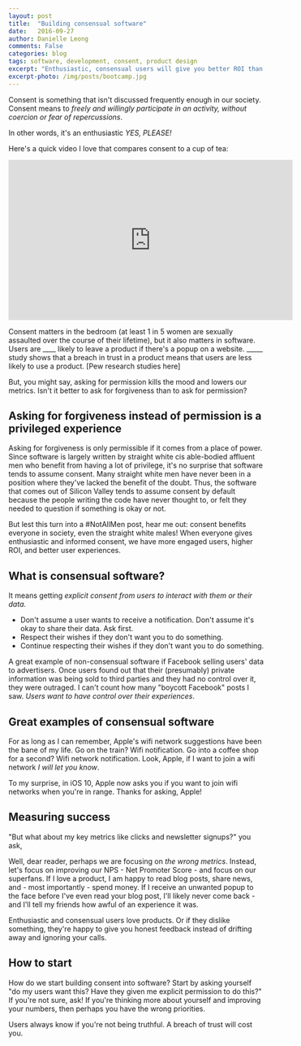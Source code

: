 ```yaml
---
layout: post
title:  "Building consensual software"
date:   2016-09-27
author: Danielle Leong
comments: False
categories: blog
tags: software, development, consent, product design
excerpt: "Enthusiastic, consensual users will give you better ROI than reluctant users"
excerpt-photo: /img/posts/bootcamp.jpg
---
```


Consent is something that isn't discussed frequently enough in our society. Consent means to _freely and willingly participate in an activity, without coercion or fear of repercussions_.

In other words, it's an enthusiastic *YES, PLEASE!*

Here's a quick video I love that compares consent to a cup of tea:

<iframe width="560" height="315" src="https://www.youtube.com/embed/oQbei5JGiT8" frameborder="0" allowfullscreen></iframe>

Consent matters in the bedroom (at least 1 in 5 women are sexually assaulted over the course of their lifetime), but it also matters in software. Users are ____ likely to leave a product if there's a popup on a website. _____ study shows that a breach in trust in a product means that users are less likely to use a product. [Pew research studies here]

But, you might say, asking for permission kills the mood and lowers our metrics. Isn't it better to ask for forgiveness than to ask for permission?

## Asking for forgiveness instead of permission is a privileged experience

Asking for forgiveness is only permissible if it comes from a place of power. Since software is largely written by straight white cis able-bodied affluent men who benefit from having a lot of privilege, it's no surprise that software tends to assume consent. Many straight white men have never been in a position where they've lacked the benefit of the doubt. Thus, the software that comes out of Silicon Valley tends to assume consent by default because the people writing the code have never thought to, or felt they needed to question if something is okay or not.

But lest this turn into a #NotAllMen post, hear me out: consent benefits everyone in society, even the straight white males! When everyone gives enthusiastic and informed consent, we have more engaged users, higher ROI, and better user experiences.

## What is consensual software?

It means getting _explicit consent from users to interact with them or their data_.

- Don't assume a user wants to receive a notification. Don't assume it's okay to share their data. Ask first.
- Respect their wishes if they don't want you to do something.
- Continue respecting their wishes if they don't want you to do something.

A great example of non-consensual software if Facebook selling users' data to advertisers. Once users found out that their (presumably) private information was being sold to third parties and they had no control over it, they were outraged. I can't count how many "boycott Facebook" posts I saw. _Users want to have control over their experiences_.

## Great examples of consensual software

For as long as I can remember, Apple's wifi network suggestions have been the bane of my life. Go on the train? Wifi notification. Go into a coffee shop for a second? Wifi network notification. Look, Apple, if I want to join a wifi network _I will let you know_.

To my surprise, in iOS 10, Apple now asks you if you want to join wifi networks when you're in range. Thanks for asking, Apple!

## Measuring success

"But what about my key metrics like clicks and newsletter signups?" you ask,

Well, dear reader, perhaps we are focusing on _the wrong metrics_. Instead, let's focus on improving our NPS - Net Promoter Score - and focus on our superfans. If I love a product, I am happy to read blog posts, share news, and - most importantly - spend money. If I receive an unwanted popup to the face before I've even read your blog post, I'll likely never come back - and I'll tell my friends how awful of an experience it was.

Enthusiastic and consensual users love products. Or if they dislike something, they're happy to give you honest feedback instead of drifting away and ignoring your calls.

## How to start

How do we start building consent into software? Start by asking yourself "do my users want this? Have they given me explicit permission to do this?" If you're not sure, ask! If you're thinking more about yourself and improving your numbers, then perhaps you have the wrong priorities.

Users always know if you're not being truthful. A breach of trust will cost you.
